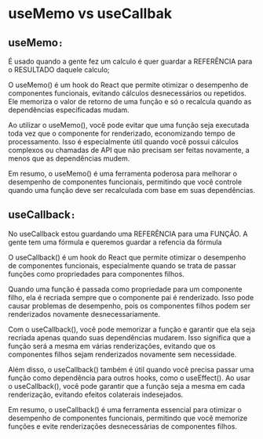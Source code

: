# useMemo vs useCallbak

## useMemo`:`

É usado quando a gente fez um calculo é quer guardar a REFERÊNCIA para o RESULTADO daquele calculo;

O useMemo() é um hook do React que permite otimizar o desempenho de componentes funcionais, evitando cálculos desnecessários ou repetidos. Ele memoriza o valor de retorno de uma função e só o recalcula quando as dependências especificadas mudam.

Ao utilizar o useMemo(), você pode evitar que uma função seja executada toda vez que o componente for renderizado, economizando tempo de processamento. Isso é especialmente útil quando você possui cálculos complexos ou chamadas de API que não precisam ser feitas novamente, a menos que as dependências mudem.

Em resumo, o useMemo() é uma ferramenta poderosa para melhorar o desempenho de componentes funcionais, permitindo que você controle quando uma função deve ser recalculada com base em suas dependências.

## useCallback`:`

No useCallback estou guardando uma REFERÊNCIA para uma FUNÇÃO. A gente tem uma fórmula e queremos guardar a refencia da fórmula

O useCallback() é um hook do React que permite otimizar o desempenho de componentes funcionais, especialmente quando se trata de passar funções como propriedades para componentes filhos.

Quando uma função é passada como propriedade para um componente filho, ela é recriada sempre que o componente pai é renderizado. Isso pode causar problemas de desempenho, pois os componentes filhos podem ser renderizados novamente desnecessariamente.

Com o useCallback(), você pode memorizar a função e garantir que ela seja recriada apenas quando suas dependências mudarem. Isso significa que a função será a mesma em várias renderizações, evitando que os componentes filhos sejam renderizados novamente sem necessidade.

Além disso, o useCallback() também é útil quando você precisa passar uma função como dependência para outros hooks, como o useEffect(). Ao usar o useCallback(), você pode garantir que a função seja a mesma em cada renderização, evitando efeitos colaterais indesejados.

Em resumo, o useCallback() é uma ferramenta essencial para otimizar o desempenho de componentes funcionais, permitindo que você memorize funções e evite renderizações desnecessárias de componentes filhos.
